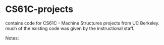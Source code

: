 CS61C-projects
==============

contains code for CS61C - Machine Structures projects from UC Berkeley. much of the existing code was given 
by the instructional staff.

Notes:
